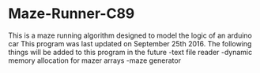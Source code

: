 # Maze-Runner-C89
This is a maze running algorithm designed to model the logic of an arduino car
This program was last updated on September 25th 2016.
The following things will be added to this program in the future
-text file reader
-dynamic memory allocation for mazer arrays
-maze generator

